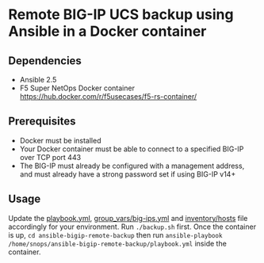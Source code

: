 # Remote BIG-IP UCS backup using Ansible in a Docker container

## Dependencies
- Ansible 2.5
- F5 Super NetOps Docker container https://hub.docker.com/r/f5usecases/f5-rs-container/

## Prerequisites
- Docker must be installed
- Your Docker container must be able to connect to a specified BIG-IP over TCP port 443
- The BIG-IP must already be configured with a management address, and must already have a strong password set if using BIG-IP v14+

## Usage
Update the [playbook.yml](playbook.yml), [group_vars/big-ips.yml](group_vars/big-ips.yml) and [inventory/hosts](inventory/hosts) file accordingly for your environment. Run `./backup.sh` first. Once the container is up, `cd ansible-bigip-remote-backup` then run `ansible-playbook /home/snops/ansible-bigip-remote-backup/playbook.yml` inside the container.
